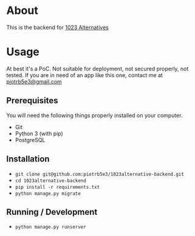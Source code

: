 # About
This is the backend for [1023 Alternatives](https://github.com/piotrb5e3/1023alternative)

# Usage
At best it's a PoC. Not suitable for deployment, not secured properly, not tested.
If you are in need of an app like this one, contact me at piotrb5e3@gmail.com

## Prerequisites

You will need the following things properly installed on your computer.

* Git
* Python 3 (with pip)
* PostgreSQL

## Installation

* `git clone git@github.com:piotrb5e3/1023alternative-backend.git`
* `cd 1023alternative-backend`
* `pip install -r requirements.txt`
* `python manage.py migrate`

## Running / Development

* `python manage.py runserver`

